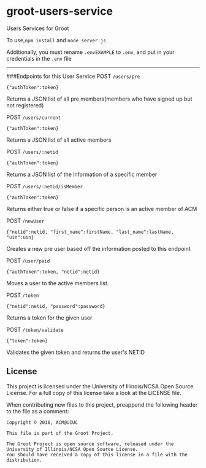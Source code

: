 # groot-users-service
Users Services for Groot

To use,``` npm install ``` and ```node server.js```

Additionally, you must rename ```.envEXAMPLE``` to ```.env```, and put in your credentials in the ```.env``` file

---
###Endpoints for this User Service
POST `/users/pre`

  `{"authToken":token}`

  Returns a JSON list of all pre members(members who have signed up but not registered)
  
POST `/users/current`

  `{"authToken":token}`

  Returns a JSON list of all active members

POST `/users/:netid`

  `{"authToken":token}`

  Returns a JSON list of the information of a specific member

POST `/users/:netid/isMember`

  `{"authToken":token}`
  
  Returns either true or false if a specific person is an active member of ACM
  
POST `/newUser`
  
  `{"netid":netid, "first_name":firstName, "last_name":lastName, "uin":uin}`
  
  Creates a new pre user based off the information posted to this endpoint
      
POST `/user/paid`
  
  `{"authToken":token, "netid":netid}`
  
  Moves a user to the active members list.

POST `/token`

  `{"netid":netid, "password":password}`
  
  Returns a token for the given user
  
POST `/token/validate`

  `{"token":token}`
  
  Validates the given token and returns the user's NETID

## License

This project is licensed under the University of Illinois/NCSA Open Source License. For a full copy of this license take a look at the LICENSE file. 

When contributing new files to this project, preappend the following header to the file as a comment: 

```
Copyright © 2016, ACM@UIUC

This file is part of the Groot Project.  
 
The Groot Project is open source software, released under the University of Illinois/NCSA Open Source License. 
You should have received a copy of this license in a file with the distribution.
```
